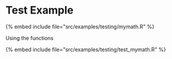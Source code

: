 # Test Example

{% embed include file="src/examples/testing/mymath.R" %}

Using the functions

{% embed include file="src/examples/testing/test_mymath.R" %}


